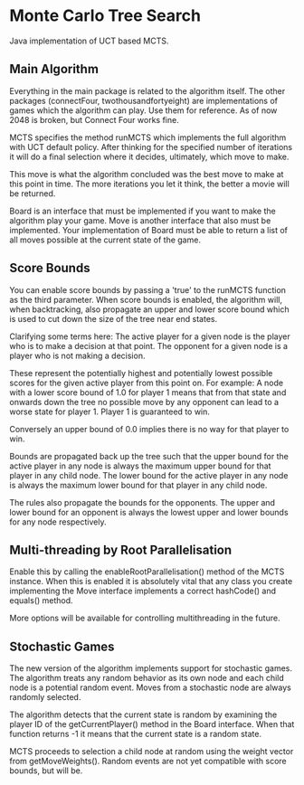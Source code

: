 # Monte Carlo Tree Search
Java implementation of UCT based MCTS.

## Main Algorithm
Everything in the main package is related to the algorithm 
itself. The other packages (connectFour, twothousandfortyeight) 
are implementations of games which the algorithm can play. 
Use them for reference. As of now 2048 is broken, but 
Connect Four works fine.

MCTS specifies the method runMCTS which implements the 
full algorithm with UCT default policy. After thinking for
the specified number of iterations it will do a final selection
where it decides, ultimately, which move to make.

This move is what the algorithm concluded was the best move
to make at this point in time. The more iterations you
let it think, the better a movie will be returned.

Board is an interface that must be implemented if you want
to make the algorithm play your game. Move is another 
interface that also must be implemented. Your implementation
of Board must be able to return a list of all moves
possible at the current state of the game.

## Score Bounds
You can enable score bounds by passing a 'true' to
the runMCTS function as the third parameter. When score
bounds is enabled, the algorithm will, when backtracking,
also propagate an upper and lower score bound which is
used to cut down the size of the tree near end states.

Clarifying some terms here: The active player for a given
node is the player who is to make a decision at that point. 
The opponent for a given node is a player who is not making
a decision.

These represent the potentially highest and potentially
lowest possible scores for the given active player from this
point on. For example: A node with a lower score bound of
1.0 for player 1 means that from that state and onwards down 
the tree no possible move by any opponent can lead to a worse
state for player 1. Player 1 is guaranteed to win.

Conversely an upper bound of 0.0 implies there is no way
for that player to win.

Bounds are propagated back up the tree such that the
upper bound for the active player in any node is always
the maximum upper bound for that player in any child node. 
The lower bound for the active player in any node is always
the maximum lower bound for that player in any child node.

The rules also propagate the bounds for the opponents. The
upper and lower bound for an opponent is always the lowest
upper and lower bounds for any node respectively.

## Multi-threading by Root Parallelisation
Enable this by calling the enableRootParallelisation() method of 
the MCTS instance. When this is enabled it is absolutely 
vital that any class you create implementing the Move 
interface implements a correct hashCode() and equals() method.

More options will be available for controlling multithreading
in the future.

## Stochastic Games
The new version of the algorithm implements support for
stochastic games. The algorithm treats any random behavior
as its own node and each child node is a potential random
event. Moves from a stochastic node are always randomly
selected.

The algorithm detects that the current state is random
by examining the player ID of the getCurrentPlayer()
method in the Board interface. When that function returns
-1 it means that the current state is a random state.

MCTS proceeds to selection a child node at random using
the weight vector from getMoveWeights(). Random events 
are not yet compatible with score bounds, but will be.